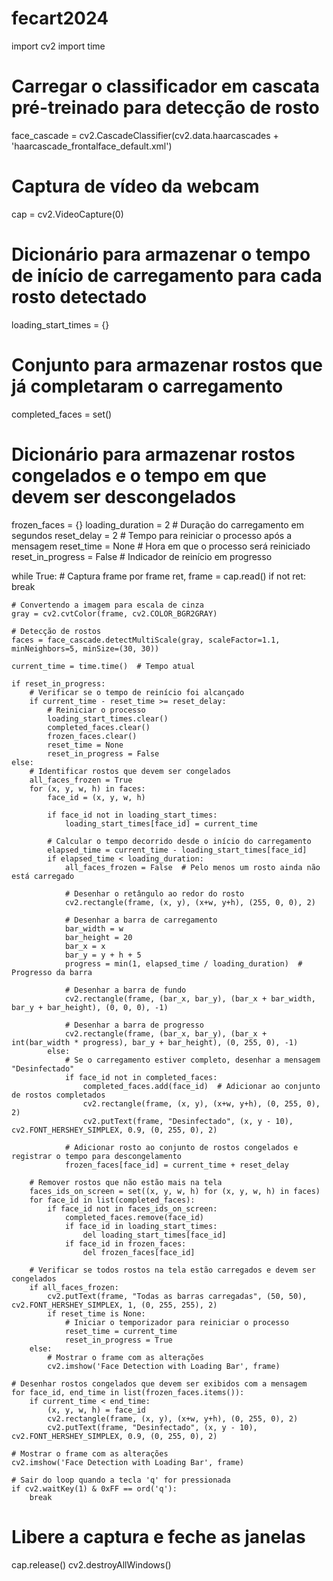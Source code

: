 # fecart2024
import cv2
import time

# Carregar o classificador em cascata pré-treinado para detecção de rosto
face_cascade = cv2.CascadeClassifier(cv2.data.haarcascades + 'haarcascade_frontalface_default.xml')

# Captura de vídeo da webcam
cap = cv2.VideoCapture(0)

# Dicionário para armazenar o tempo de início de carregamento para cada rosto detectado
loading_start_times = {}
# Conjunto para armazenar rostos que já completaram o carregamento
completed_faces = set()
# Dicionário para armazenar rostos congelados e o tempo em que devem ser descongelados
frozen_faces = {}
loading_duration = 2  # Duração do carregamento em segundos
reset_delay = 2  # Tempo para reiniciar o processo após a mensagem
reset_time = None  # Hora em que o processo será reiniciado
reset_in_progress = False  # Indicador de reinício em progresso

while True:
    # Captura frame por frame
    ret, frame = cap.read()
    if not ret:
        break

    # Convertendo a imagem para escala de cinza
    gray = cv2.cvtColor(frame, cv2.COLOR_BGR2GRAY)

    # Detecção de rostos
    faces = face_cascade.detectMultiScale(gray, scaleFactor=1.1, minNeighbors=5, minSize=(30, 30))

    current_time = time.time()  # Tempo atual

    if reset_in_progress:
        # Verificar se o tempo de reinício foi alcançado
        if current_time - reset_time >= reset_delay:
            # Reiniciar o processo
            loading_start_times.clear()
            completed_faces.clear()
            frozen_faces.clear()
            reset_time = None
            reset_in_progress = False
    else:
        # Identificar rostos que devem ser congelados
        all_faces_frozen = True
        for (x, y, w, h) in faces:
            face_id = (x, y, w, h)

            if face_id not in loading_start_times:
                loading_start_times[face_id] = current_time

            # Calcular o tempo decorrido desde o início do carregamento
            elapsed_time = current_time - loading_start_times[face_id]
            if elapsed_time < loading_duration:
                all_faces_frozen = False  # Pelo menos um rosto ainda não está carregado

                # Desenhar o retângulo ao redor do rosto
                cv2.rectangle(frame, (x, y), (x+w, y+h), (255, 0, 0), 2)

                # Desenhar a barra de carregamento
                bar_width = w
                bar_height = 20
                bar_x = x
                bar_y = y + h + 5
                progress = min(1, elapsed_time / loading_duration)  # Progresso da barra

                # Desenhar a barra de fundo
                cv2.rectangle(frame, (bar_x, bar_y), (bar_x + bar_width, bar_y + bar_height), (0, 0, 0), -1)

                # Desenhar a barra de progresso
                cv2.rectangle(frame, (bar_x, bar_y), (bar_x + int(bar_width * progress), bar_y + bar_height), (0, 255, 0), -1)
            else:
                # Se o carregamento estiver completo, desenhar a mensagem "Desinfectado"
                if face_id not in completed_faces:
                    completed_faces.add(face_id)  # Adicionar ao conjunto de rostos completados
                    cv2.rectangle(frame, (x, y), (x+w, y+h), (0, 255, 0), 2)
                    cv2.putText(frame, "Desinfectado", (x, y - 10), cv2.FONT_HERSHEY_SIMPLEX, 0.9, (0, 255, 0), 2)

                # Adicionar rosto ao conjunto de rostos congelados e registrar o tempo para descongelamento
                frozen_faces[face_id] = current_time + reset_delay

        # Remover rostos que não estão mais na tela
        faces_ids_on_screen = set((x, y, w, h) for (x, y, w, h) in faces)
        for face_id in list(completed_faces):
            if face_id not in faces_ids_on_screen:
                completed_faces.remove(face_id)
                if face_id in loading_start_times:
                    del loading_start_times[face_id]
                if face_id in frozen_faces:
                    del frozen_faces[face_id]

        # Verificar se todos rostos na tela estão carregados e devem ser congelados
        if all_faces_frozen:
            cv2.putText(frame, "Todas as barras carregadas", (50, 50), cv2.FONT_HERSHEY_SIMPLEX, 1, (0, 255, 255), 2)
            if reset_time is None:
                # Iniciar o temporizador para reiniciar o processo
                reset_time = current_time
                reset_in_progress = True
        else:
            # Mostrar o frame com as alterações
            cv2.imshow('Face Detection with Loading Bar', frame)

    # Desenhar rostos congelados que devem ser exibidos com a mensagem
    for face_id, end_time in list(frozen_faces.items()):
        if current_time < end_time:
            (x, y, w, h) = face_id
            cv2.rectangle(frame, (x, y), (x+w, y+h), (0, 255, 0), 2)
            cv2.putText(frame, "Desinfectado", (x, y - 10), cv2.FONT_HERSHEY_SIMPLEX, 0.9, (0, 255, 0), 2)

    # Mostrar o frame com as alterações
    cv2.imshow('Face Detection with Loading Bar', frame)

    # Sair do loop quando a tecla 'q' for pressionada
    if cv2.waitKey(1) & 0xFF == ord('q'):
        break

# Libere a captura e feche as janelas
cap.release()
cv2.destroyAllWindows()
